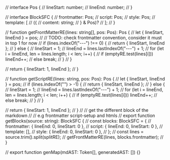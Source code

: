 // interface Pos {
// 	lineStart: number;
// 	lineEnd: number;
// }

// interface BlockSFC {
// 	frontmatter: Pos;
// 	script: Pos;
// 	style: Pos;
// 	template: [
// 		({
// 			content: string;
// 		} & Pos)?
// 	];
// }

// function getFrontMatterRE(lines: string[], pos: Pos): Pos {
// 	let { lineStart, lineEnd } = pos;
// 	// TODO: check frontmatter convention, consider it must in top 1 for now
// 	if (lines.indexOf("---") !== 0) {
// 		return { lineStart, lineEnd };
// 	} else {
// 		lineStart = 1;
// 		lineEnd = lines.lastIndexOf("---") + 1;
// 		for (let i = lineEnd, len = lines.length; i < len; i++) {
// 			if (emptyRE.test(lines[i])) lineEnd++;
// 			else break;
// 		}
// 	}

// 	return { lineStart: 1, lineEnd };
// }

// function getScriptRE(lines: string, pos: Pos): Pos {
// 	let { lineStart, lineEnd } = pos;
// 	if (lines.indexOf("</script>") > -1) {
// 		return { lineStart, lineEnd };
// 	} else {
// 		lineStart = 1;
// 		lineEnd = lines.lastIndexOf("---") + 1;
// 		for (let i = lineEnd, len = lines.length; i < len; i++) {
// 			if (emptyRE.test(lines[i])) lineEnd++;
// 			else break;
// 		}
// 	}

// 	return { lineStart: 1, lineEnd };
// }
// // get the different block of the markdown
// //  e.g frontmatter script-setup and htmls
// export function getBlocks(source: string): BlockSFC {
// 	const blocks: BlockSFC = {
// 		frontmatter: { lineEnd: 0, lineStart: 0 },
// 		script: { lineEnd: 0, lineStart: 0 },
// 		template: [],
// 		style: { lineEnd: 0, lineStart: 0 },
// 	};
// 	const lines = source.trim().split(splitRE);
// 	getFrontMatterRE(lines, blocks.frontmatter);
// }

// export function genMap(mdAST: Token[], generatedAST: []) {}
